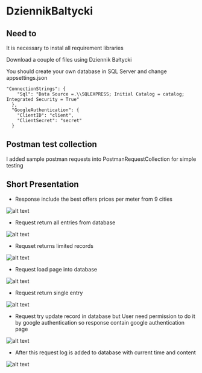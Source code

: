 # DziennikBaltycki

## Need to

It is necessary to instal all requirement libraries 

Download a couple of files using Dziennik Bałtycki

You should create your own database in SQL Server and change appsettings.json
```
"ConnectionStrings": {
    "Sql": "Data Source =.\\SQLEXPRESS; Initial Catalog = catalog; Integrated Security = True"
  },
  "GoogleAuthentication": {
    "ClientID": "client",
    "ClientSecret": "secret"
  }
  ```

## Postman test collection

I added sample postman requests into PostmanRequestCollection for simple testing

## Short Presentation

* Response include the best offers prices per meter from 9 cities

![alt text](https://media.giphy.com/media/Y1pIb3UDxf9N6XpnTW/giphy.gif)

* Request return all entries from database

![alt text](https://media.giphy.com/media/mEyvZyuZrZCMX5iqLk/giphy.gif)

* Requset returns limited records 

![alt text](https://media.giphy.com/media/jSWUKL7vRlJX8DCQZ1/giphy.gif)

* Request load page into database

![alt text](https://media.giphy.com/media/KG5KcoWbUKM78WD53f/giphy.gif)

* Request return single entry

![alt text](https://media.giphy.com/media/da6MmVryQMtuDJRzFN/giphy.gif)

* Request try update record in database but User need permission to do it by google authentication so response contain google authentication page

![alt text](https://media.giphy.com/media/cM22NDe3CDJSQhm3jv/giphy.gif)

* After this request log is added to database with current time and content 

![alt text](https://media.giphy.com/media/f4DY7UNr5Xb3LkWOQ8/giphy.gif)



